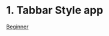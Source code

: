 
# 1. Tabbar Style app
[Beginner](https://proandroiddev.com/flutter-creating-multi-widget-applications-with-tabbar-902a51452075)

